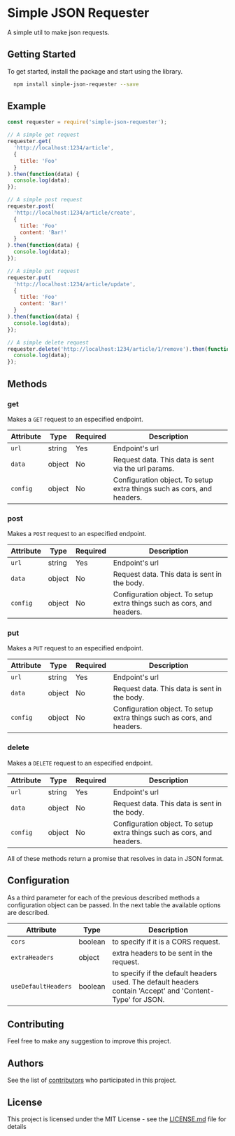 # Simple JSON Requester

A simple util to make json requests.

## Getting Started

To get started, install the package and start using the library.

```bash
  npm install simple-json-requester --save
```
## Example
```js
const requester = require('simple-json-requester');

// A simple get request
requester.get(
  'http://localhost:1234/article',
  {
    title: 'Foo'
  }
).then(function(data) {
  console.log(data);
});

// A simple post request
requester.post(
  'http://localhost:1234/article/create',
  {
    title: 'Foo'
    content: 'Bar!'
  }
).then(function(data) {
  console.log(data);
});

// A simple put request
requester.put(
  'http://localhost:1234/article/update',
  {
    title: 'Foo'
    content: 'Bar!'
  }
).then(function(data) {
  console.log(data);
});

// A simple delete request
requester.delete('http://localhost:1234/article/1/remove').then(function(data) {
  console.log(data);
});

```
 
## Methods

### get
Makes a `GET` request to an especified endpoint.

| Attribute | Type   | Required | Description                                                           |
| --------- | ------ | -------- | --------------------------------------------------------------------- |
| `url`     | string | Yes      | Endpoint's url                                                        |
| `data`    | object | No       | Request data. This data is sent via the url params.                   |
| `config`  | object | No       | Configuration object. To setup extra things such as cors, and headers.|

### post
Makes a `POST` request to an especified endpoint.

| Attribute | Type   | Required | Description                                                           |
| --------- | ------ | -------- | --------------------------------------------------------------------- |
| `url`     | string | Yes      | Endpoint's url                                                        |
| `data`    | object | No       | Request data. This data is sent in the body.                          |
| `config`  | object | No       | Configuration object. To setup extra things such as cors, and headers.|

### put
Makes a `PUT` request to an especified endpoint.

| Attribute | Type   | Required | Description                                                           |
| --------- | ------ | -------- | --------------------------------------------------------------------- |
| `url`     | string | Yes      | Endpoint's url                                                        |
| `data`    | object | No       | Request data. This data is sent in the body.                          |
| `config`  | object | No       | Configuration object. To setup extra things such as cors, and headers.|

### delete
Makes a `DELETE` request to an especified endpoint.

| Attribute | Type   | Required | Description                                                           |
| --------- | ------ | -------- | --------------------------------------------------------------------- |
| `url`     | string | Yes      | Endpoint's url                                                        |
| `data`    | object | No       | Request data. This data is sent in the body.                          |
| `config`  | object | No       | Configuration object. To setup extra things such as cors, and headers.|

All of these methods return a promise that resolves in data in JSON format.

## Configuration
  As a third parameter for each of the previous described methods a configuration object can be passed.
  In the next table the available options are described.
  
  | Attribute | Type   |Description |
  | --------- | ------ | -----------|
  | `cors`     | boolean | to specify if it is a CORS request.|
  | `extraHeaders`    | object | extra headers to be sent in the request. |
  | `useDefaultHeaders`  | boolean |  to specify if the default headers used. The default headers contain 'Accept' and 'Content-Type' for JSON.|

## Contributing

Feel free to make any suggestion to improve this project.


## Authors

See the list of [contributors](https://github.com/xvicmanx/simple-json-requester/graphs/contributors) who participated in this project.

## License

This project is licensed under the MIT License - see the [LICENSE.md](LICENSE.md) file for details
